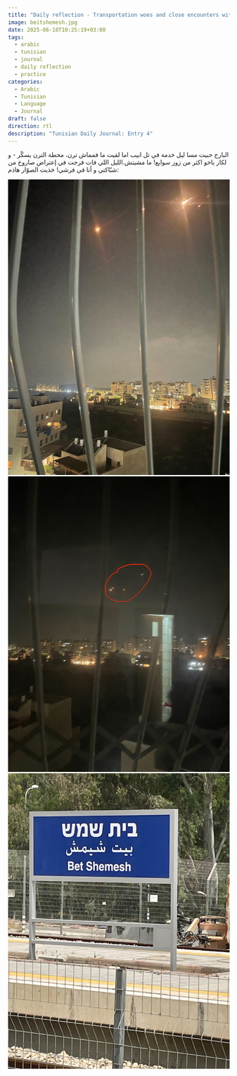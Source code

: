 ```yaml
---
title: "Daily reflection - Transportation woes and close encounters with Iranian missiles"
image: beitshemesh.jpg
date: 2025-06-18T10:25:19+03:00
tags:
  - arabic
  - tunisian
  - journal
  - daily reflection
  - practice
categories:
  - Arabic
  - Tunisian
  - Language
  - Journal
draft: false
direction: rtl
description: "Tunisian Daily Journal: Entry 4"
---
```

البارح حبيت مسا ليل خدمة في تل ابيب اما لقيت ما فمماش ترن، محطة الترن يسكّر - و لكار ياخو اكثر من زوز سوايع! ما مشيتش.الليل اللي فات فرجت في إعتراض صاروخ من شبّاكتي و أنا في فرشي!   خذيت الصوّار هاذم:

![a present from Iran](missile1.jpeg)![some more gifts from Persia](missile.jpeg)![the train station in Beit Shemesh now closed](beitshemeshtrain.jpg)
